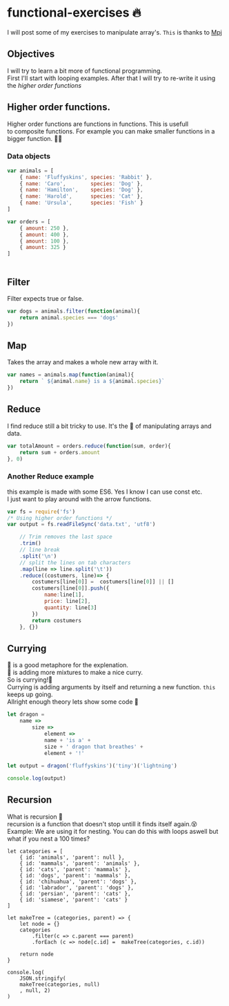 # functional-exercises :fire:
I will post some of my exercises to manipulate array's.
`This` is thanks to [Mpj](https://github.com/mpj)

## Objectives
I will try to learn a bit more of functional programming.  
First I'll start with looping examples. After that I will try to re-write it using the _higher order functions_

## Higher order functions.
Higher order functions are functions in functions. This is usefull  
to composite functions. For example you can make smaller functions in a bigger function.
:clap::clap:

### Data objects
```Javascript
var animals = [
    { name: 'Fluffyskins', species: 'Rabbit' },
    { name: 'Caro',        species: 'Dog' },
    { name: 'Hamilton',    species: 'Dog' },
    { name: 'Harold',      species: 'Cat' },
    { name: 'Ursula',      species: 'Fish' }
]

var orders = [
    { amount: 250 },
    { amount: 400 },
    { amount: 100 },
    { amount: 325 }
]
        
```

## Filter
Filter expects true or false.
```Javascript
var dogs = animals.filter(function(animal){
    return animal.species === 'dogs'
})

```

## Map
Takes the array and makes a whole new array with it.

```Javascript
var names = animals.map(function(animal){
    return ` ${animal.name} is a ${animal.species}`
})

```
## Reduce
I find reduce still a bit tricky to use.
It's the :crown: of manipulating arrays and data.

```Javascript
var totalAmount = orders.reduce(function(sum, order){
    return sum + orders.amount
}, 0)
```
### Another Reduce example
this example is made with some ES6. Yes I know I can use const etc.  
I just want to play around with the arrow functions.
```Javascript
var fs = require('fs')
/* Using higher order functions */
var output = fs.readFileSync('data.txt', 'utf8')

    // Trim removes the last space
    .trim()
    // line break
    .split('\n')
    // split the lines on tab characters
    .map(line => line.split('\t'))
    .reduce((costumers, line)=> {
        costumers[line[0]] =  costumers[line[0]] || []
        costumers[line[0]].push({
            name:line[1],
            price: line[2],
            quantity: line[3]
        })
        return costumers
    }, {})
```
## Currying
:curry: is a good metaphore for the explenation.  
:curry: is adding more mixtures to make a nice curry.  
So is currying!:clap:  
Currying is adding arguments by itself and returning a new function. `this ` keeps up going.  
Allright enough theory lets show some code :eyes:

```Javascript 
let dragon =
    name =>
        size =>
            element =>
            name + 'is a' +
            size + ' dragon that breathes' +
            element + '!'
            
let output = dragon('fluffyskins')('tiny')('lightning')

console.log(output)
```
## Recursion
What is recursion :thinking:  
recursion is a function that doesn't stop untill it finds itself again.:dizzy_face:  
Example: We are using it for nesting.  You can do this with loops aswell but what if you nest a 100 times?
```
let categories = [
    { id: 'animals', 'parent': null },
    { id: 'mammals', 'parent': 'animals' },
    { id: 'cats', 'parent': 'mammals' },
    { id: 'dogs', 'parent': 'mammals' },
    { id: 'chihuahua', 'parent': 'dogs' },
    { id: 'labrador', 'parent': 'dogs' },
    { id: 'persian', 'parent': 'cats' },
    { id: 'siamese', 'parent': 'cats' }
]

let makeTree = (categories, parent) => {
    let node = {}
    categories
        .filter(c => c.parent === parent)
        .forEach (c => node[c.id] =  makeTree(categories, c.id))

    return node
}

console.log(
    JSON.stringify(
    makeTree(categories, null)
    , null, 2)
)
```
